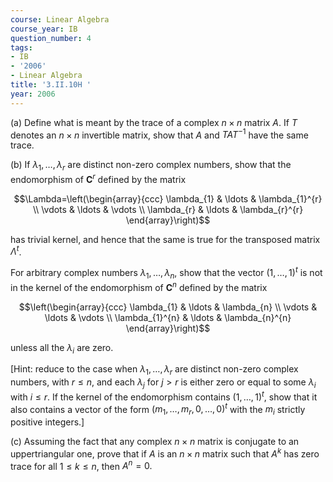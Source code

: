```yaml
---
course: Linear Algebra
course_year: IB
question_number: 4
tags:
- IB
- '2006'
- Linear Algebra
title: '3.II.10H '
year: 2006
---
```



(a) Define what is meant by the trace of a complex $n \times n$ matrix $A$. If $T$ denotes an $n \times n$ invertible matrix, show that $A$ and $T A T^{-1}$ have the same trace.

(b) If $\lambda_{1}, \ldots, \lambda_{r}$ are distinct non-zero complex numbers, show that the endomorphism of $\mathbf{C}^{r}$ defined by the matrix

$$\Lambda=\left(\begin{array}{ccc}
\lambda_{1} & \ldots & \lambda_{1}^{r} \\
\vdots & \ldots & \vdots \\
\lambda_{r} & \ldots & \lambda_{r}^{r}
\end{array}\right)$$

has trivial kernel, and hence that the same is true for the transposed matrix $\Lambda^{t}$.

For arbitrary complex numbers $\lambda_{1}, \ldots, \lambda_{n}$, show that the vector $(1, \ldots, 1)^{t}$ is not in the kernel of the endomorphism of $\mathbf{C}^{n}$ defined by the matrix

$$\left(\begin{array}{ccc}
\lambda_{1} & \ldots & \lambda_{n} \\
\vdots & \ldots & \vdots \\
\lambda_{1}^{n} & \ldots & \lambda_{n}^{n}
\end{array}\right)$$

unless all the $\lambda_{i}$ are zero.

[Hint: reduce to the case when $\lambda_{1}, \ldots, \lambda_{r}$ are distinct non-zero complex numbers, with $r \leqslant n$, and each $\lambda_{j}$ for $j>r$ is either zero or equal to some $\lambda_{i}$ with $i \leqslant r$. If the kernel of the endomorphism contains $(1, \ldots, 1)^{t}$, show that it also contains a vector of the form $\left(m_{1}, \ldots, m_{r}, 0, \ldots, 0\right)^{t}$ with the $m_{i}$ strictly positive integers.]

(c) Assuming the fact that any complex $n \times n$ matrix is conjugate to an uppertriangular one, prove that if $A$ is an $n \times n$ matrix such that $A^{k}$ has zero trace for all $1 \leqslant k \leqslant n$, then $A^{n}=0 .$